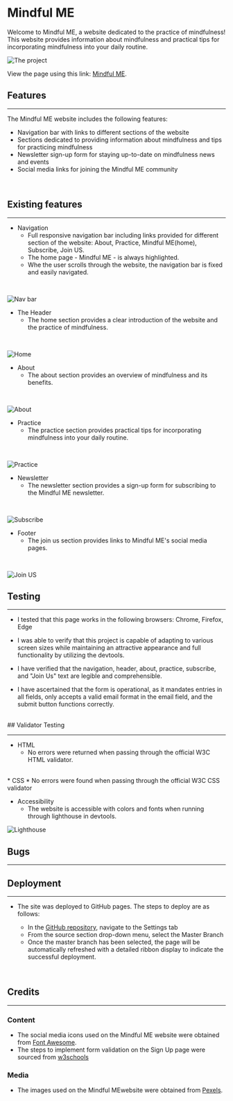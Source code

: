 # Mindful ME

Welcome to Mindful ME, a website dedicated to the practice of mindfulness!<br> 
This website provides information about mindfulness and practical tips for incorporating mindfulness into your daily routine.
<br>

![The project](/assets/images/Different%20monitors.png)

View the page using this link: [Mindful ME](https://gambit81.github.io/Rillson/).
<br>

## Features
<hr>

The Mindful ME website includes the following features:

* Navigation bar with links to different sections of the website
* Sections dedicated to providing information about mindfulness and tips for practicing mindfulness
* Newsletter sign-up form for staying up-to-date on mindfulness news and events
* Social media links for joining the Mindful ME community
<br>



## Existing features
<hr>

* Navigation
    * Full responsive navigation bar including links provided for different section of the website: About, Practice, Mindful ME(home), Subscribe, Join US.
    * The home page - Mindful ME - is always highlighted.
    * Whe the user scrolls through the website, the navigation bar is fixed and easily navigated.
<br>

![Nav bar](/assets/images/Nav%20Bar.png)
<br>

* The Header
    * The home section provides a clear introduction of the website and the practice of mindfulness.
<br>

![Home](/assets/images/Home%20section.png)
<br>

* About
    * The about section provides an overview of mindfulness and its benefits.
<br>

![About](/assets/images/About%20section.png)
<br>

* Practice
    * The practice section provides practical tips for incorporating mindfulness into your daily routine.
<br>

![Practice](/assets/images/Practice%20section.png)
<br>

* Newsletter
    * The newsletter section provides a sign-up form for subscribing to the Mindful ME newsletter.
<br>

![Subscribe](/assets/images/News%20section.png)

* Footer
    * The join us section provides links to Mindful ME's social media pages.
<br>

![Join US](/assets/images/Footer%20section.png)
<br>

## Testing
<hr>

* I tested that this page works in the following browsers: Chrome, Firefox, Edge

* I was able to verify that this project is capable of adapting to various screen sizes while maintaining an attractive appearance and full functionality by utilizing the devtools.

* I have verified that the navigation, header, about, practice, subscribe, and "Join Us" text are legible and comprehensible.

* I have ascertained that the form is operational, as it mandates entries in all fields, only accepts a valid email format in the email field, and the submit button functions correctly.
<br>
## Validator Testing
<hr>

* HTML    
    * No errors were returned when passing through the official W3C HTML validator.
<br>
* CSS
    * No errors were found when passing through the official W3C CSS validator
<br> 


* Accessibility
    * The website is accessible with colors and fonts when running through lighthouse in devtools.

![Lighthouse](/assets/images/Lighthouse.png)

## Bugs
<hr>

## Deployment
<hr>

* The site was deployed to GitHub pages. The steps to deploy are as follows:

    *  In the [GitHub repository](https://github.com/Gambit81/Rillson), navigate to the Settings tab
    *  From the source section drop-down menu, select the Master Branch
    *  Once the master branch has been selected, the page will be automatically refreshed with a detailed ribbon display to indicate the successful deployment.
<br>

## Credits
<hr>

### Content
* The social media icons used on the Mindful ME website were obtained from [Font Awesome](https://fontawesome.com/).
* The steps to implement form validation on the Sign Up page were sourced from [w3schools](https://www.w3schools.com/html/html_forms.asp)
### Media
* The images used on the Mindful MEwebsite were obtained from [Pexels](https://www.pexels.com/sv-se/sok/mindfulness/).